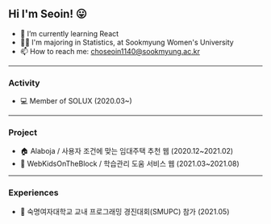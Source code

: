 ## Hi I'm Seoin! 😛

<!--
**seoin-cho/seoin-cho** is a ✨ _special_ ✨ repository because its `README.md` (this file) appears on your GitHub profile.

Here are some ideas to get you started: -->

- 🌱 I’m currently learning React
- 👩‍🎓 I'm majoring in Statistics, at Sookmyung Women's University
- 📫 How to reach me: choseoin1140@sookmyung.ac.kr

- - -

### Activity

- 💻 Member of SOLUX (2020.03~)

- - -

### Project

- 🏠 Alaboja / 사용자 조건에 맞는 임대주택 추천 웹 (2020.12~2021.02)
- 📖 WebKidsOnTheBlock / 학습관리 도움 서비스 웹 (2021.03~2021.08)

- - -

### Experiences

- 🏫 숙명여자대학교 교내 프로그래밍 경진대회(SMUPC) 참가 (2021.05)
